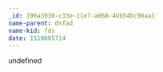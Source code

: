 ```yaml
---
_id: 196a3930-c33e-11e7-a068-4bb54bc96aa1
name-parent: dsfad
name-kid: fds
date: 1510005714
---
```

undefined
